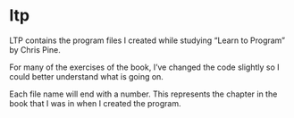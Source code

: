 # ltp
LTP contains the program files I created while studying “Learn to Program” by Chris Pine. 

For many of the exercises of the book, I’ve changed the code slightly so I could better understand what is going on. 

Each file name will end with a number. This represents the chapter in the book that I was in when I created the program.
